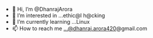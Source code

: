 - 👋 Hi, I’m @DhanrajArora
- 👀 I’m interested in ...ethic@l h@cking
- 🌱 I’m currently learning ...Linux
- 📫 How to reach me ...@dhanraj.arora420@gmail.com

<!---
DhanrajArora/DhanrajArora is a ✨ special ✨ repository because its `README.md` (this file) appears on your GitHub profile.
You can click the Preview link to take a look at your changes.
--->
